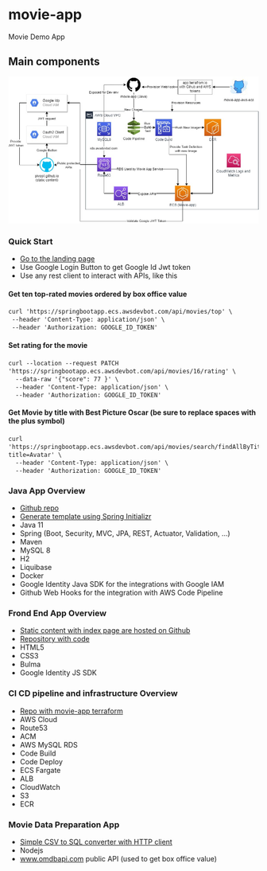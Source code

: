 # movie-app
Movie Demo App

## Main components

![movie-app](movie-app.jpg)

### Quick Start
- [Go to the landing page](https://pivopil.github.io/)
- Use Google Login Button to get Google Id Jwt token
- Use any rest client to interact with APIs, like this

#### Get ten top-rated movies ordered by box office value
```shell
curl 'https://springbootapp.ecs.awsdevbot.com/api/movies/top' \
 --header 'Content-Type: application/json' \
 --header 'Authorization: GOOGLE_ID_TOKEN'
```

#### Set rating for the movie
```shell
curl --location --request PATCH 'https://springbootapp.ecs.awsdevbot.com/api/movies/16/rating' \
  --data-raw '{"score": 77 }' \
  --header 'Content-Type: application/json' \
  --header 'Authorization: GOOGLE_ID_TOKEN'
```

#### Get Movie by title with Best Picture Oscar (be sure to replace spaces with the plus symbol)
```shell
curl 'https://springbootapp.ecs.awsdevbot.com/api/movies/search/findAllByTitle?title=Avatar' \
  --header 'Content-Type: application/json' \
  --header 'Authorization: GOOGLE_ID_TOKEN'
```

### Java App Overview
- [Github repo](https://github.com/Pivopil/movie-app)
- [Generate template using Spring Initializr](https://start.spring.io/)
- Java 11
- Spring (Boot, Security, MVC, JPA, REST, Actuator, Validation, ...)
- Maven
- MySQL 8
- H2
- Liquibase
- Docker
- Google Identity Java SDK for the integrations with Google IAM
- Github Web Hooks for the integration with AWS Code Pipeline

### Frond End App Overview
- [Static content with index page are hosted on Github](https://pivopil.github.io/)
- [Repository with code](https://github.com/Pivopil/pivopil.github.io)
- HTML5
- CSS3
- Bulma
- Google Identity JS SDK

### CI CD pipeline and infrastructure Overview
- [Repo with movie-app terraform](https://github.com/Pivopil/movie-app-aws-ecs)
- AWS Cloud
- Route53
- ACM
- AWS MySQL RDS
- Code Build
- Code Deploy
- ECS Fargate
- ALB
- CloudWatch
- S3
- ECR

### Movie Data Preparation App
- [Simple CSV to SQL converter with HTTP client](https://github.com/Pivopil/movie-app/tree/main/data_loader)
- Nodejs
- www.omdbapi.com public API (used to get box office value)